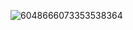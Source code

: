 ![6048666073353538364](https://github.com/user-attachments/assets/7bf38456-eda6-4ee6-9a90-92897f2ca245)
